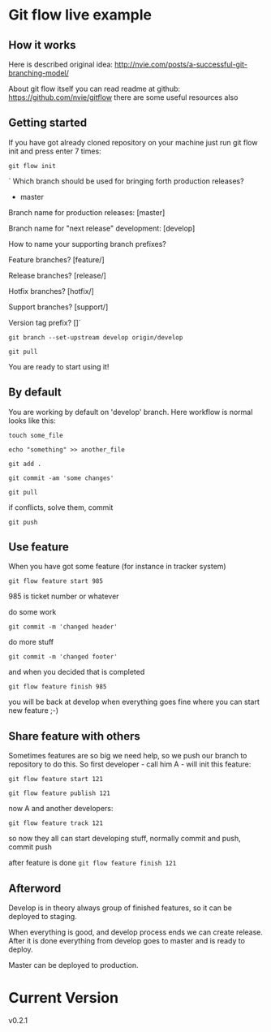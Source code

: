# Git flow live example

## How it works

Here is described original idea: http://nvie.com/posts/a-successful-git-branching-model/

About git flow itself you can read readme at github: https://github.com/nvie/gitflow there are some useful resources also

## Getting started

If you have got already cloned repository on your machine just run git flow init and press enter 7 times:

`git flow init`

` Which branch should be used for bringing forth production releases?
   - master

 Branch name for production releases: [master]

 Branch name for "next release" development: [develop]


 How to name your supporting branch prefixes?

 Feature branches? [feature/]

 Release branches? [release/]

 Hotfix branches? [hotfix/]

 Support branches? [support/]

 Version tag prefix? []`


`git branch --set-upstream develop origin/develop`

`git pull`

You are ready to start using it!

## By default

You are working by default on 'develop' branch. Here workflow is normal looks like this:


`touch some_file`

`echo "something" >> another_file`

`git add .`

`git commit -am 'some changes'`

`git pull`

if conflicts, solve them, commit

`git push`


## Use feature

When you have got some feature (for instance in tracker system)

 `git flow feature start 985`

985 is ticket number or whatever

do some work

 `git commit -m 'changed header'`

do more stuff

 `git commit -m 'changed footer'`

and when you decided that is completed

 `git flow feature finish 985`

you will be back at develop when everything goes fine where you can start new feature ;-)


## Share feature with others

Sometimes features are so big we need help, so we push our branch to repository to do this.
So first developer - call him A - will init this feature:

`git flow feature start 121`

`git flow feature publish 121`


now A and another developers:

`git flow feature track 121`


so now they all can start developing stuff, normally commit and push, commit push


after feature is done
`git flow feature finish 121`


## Afterword

Develop is in theory always group of finished features, so it can be deployed to staging.

When everything is good, and develop process ends we can create release.
After it is done everything from develop goes to master and is ready to deploy.

Master can be deployed to production.


# Current Version
  v0.2.1